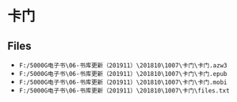 # 卡门

## Files

- `F:/5000G电子书\06-书库更新（201911）\201810\1007\卡门\卡门.azw3`
- `F:/5000G电子书\06-书库更新（201911）\201810\1007\卡门\卡门.epub`
- `F:/5000G电子书\06-书库更新（201911）\201810\1007\卡门\卡门.mobi`
- `F:/5000G电子书\06-书库更新（201911）\201810\1007\卡门\files.txt`
